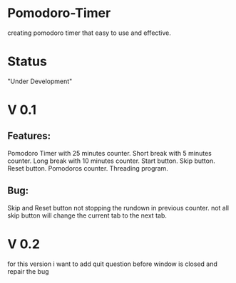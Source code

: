 # Pomodoro-Timer
creating pomodoro timer that easy to use and effective.
# Status
"Under Development"

# V 0.1
## Features:
Pomodoro Timer with 25 minutes counter.
Short break with 5 minutes counter.
Long break with 10 minutes counter.
Start button.
Skip button.
Reset button.
Pomodoros counter.
Threading program.
## Bug:
Skip and Reset button not stopping the rundown in previous counter.
not all skip button will change the current tab to the next tab.

# V 0.2
for this version i want to add quit question before window is closed and repair the bug

